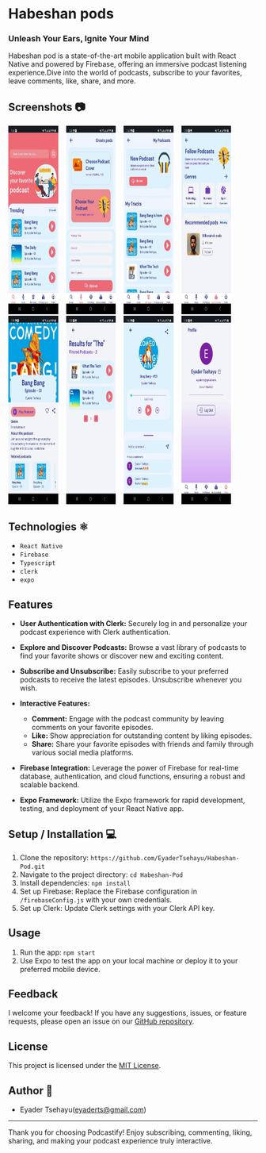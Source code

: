 # Habeshan pods 
### Unleash Your Ears, Ignite Your Mind

Habeshan pod is a state-of-the-art mobile application built with React Native and powered by Firebase, offering an immersive podcast listening experience.Dive into the world of podcasts, subscribe to your favorites, leave comments, like, share, and more.

## Screenshots 📷

<img src="screenshots/sc1.jpg" alt="Screenshot 1" height="380px" width="20%">&nbsp;&nbsp;&nbsp;
<img src="screenshots/sc2.jpg" alt="Screenshot 2" height="380px" width="20%">&nbsp;&nbsp;&nbsp;
<img src="screenshots/sc3.jpg" alt="Screenshot 3" height="380px" width="20%">&nbsp;&nbsp;&nbsp;
<img src="screenshots/sc4.jpg" alt="Screenshot 4" height="380px" width="20%">
<br>
<img src="screenshots/sc5.jpg" alt="Screenshot 5" height="380px" width="20%">&nbsp;&nbsp;&nbsp;
<img src="screenshots/sc6.jpg" alt="Screenshot 6" height="380px" width="20%">&nbsp;&nbsp;&nbsp;
<img src="screenshots/sc7.jpg" alt="Screenshot 7" height="380px" width="20%">&nbsp;&nbsp;&nbsp;
<img src="screenshots/sc8.jpg" alt="Screenshot 8" height="380px" width="20%">

## Technologies ⚛️
 - `React Native`
 - `Firebase`
 - `Typescript`
 - `clerk`
 - `expo`

## Features

- **User Authentication with Clerk:** Securely log in and personalize your podcast experience with Clerk authentication.

- **Explore and Discover Podcasts:** Browse a vast library of podcasts to find your favorite shows or discover new and exciting content.

- **Subscribe and Unsubscribe:** Easily subscribe to your preferred podcasts to receive the latest episodes. Unsubscribe whenever you wish.

- **Interactive Features:**
  - **Comment:** Engage with the podcast community by leaving comments on your favorite episodes.
  - **Like:** Show appreciation for outstanding content by liking episodes.
  - **Share:** Share your favorite episodes with friends and family through various social media platforms.

- **Firebase Integration:** Leverage the power of Firebase for real-time database, authentication, and cloud functions, ensuring a robust and scalable backend.

- **Expo Framework:** Utilize the Expo framework for rapid development, testing, and deployment of your React Native app.

## Setup / Installation 💻

1. Clone the repository: `https://github.com/EyaderTsehayu/Habeshan-Pod.git`
2. Navigate to the project directory: `cd Habeshan-Pod`
3. Install dependencies: `npm install`
4. Set up Firebase: Replace the Firebase configuration in `/firebaseConfig.js` with your own credentials.
5. Set up Clerk: Update Clerk settings with your Clerk API key.

## Usage

1. Run the app: `npm start`
2. Use Expo to test the app on your local machine or deploy it to your preferred mobile device.


## Feedback
I welcome your feedback! If you have any suggestions, issues, or feature requests, please open an issue on our [GitHub repository](https://github.com/EyaderTsehayu/Habeshan-Pod/issues).

## License
This project is licensed under the [MIT License](LICENSE).


## Author 📝
- Eyader Tsehayu(eyaderts@gmail.com)

---

Thank you for choosing Podcastify! Enjoy subscribing, commenting, liking, sharing, and making your podcast experience truly interactive.
